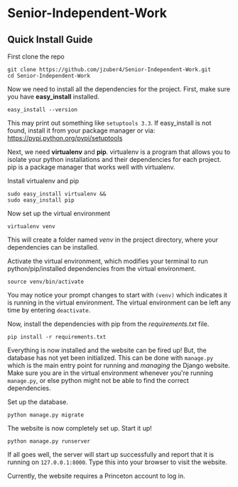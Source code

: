# Senior-Independent-Work

## Quick Install Guide
First clone the repo
```
git clone https://github.com/jzuber4/Senior-Independent-Work.git
cd Senior-Independent-Work
```

Now we need to install all the dependencies for the project. First, make sure you have **easy_install** installed.
```
easy_install --version
```
This may print out something like `setuptools 3.3`.
If easy_install is not found, install it from your package manager or via: https://pypi.python.org/pypi/setuptools

Next, we need **virtualenv** and **pip**. virtualenv is a program that allows you to isolate your python installations
and their dependencies for each project. pip is a package manager that works well with virtualenv. 

Install virtualenv and pip
```
sudo easy_install virtualenv && 
sudo easy_install pip
```

Now set up the virtual environment
```
virtualenv venv
```
This will create a folder named *venv* in the project directory, where your dependencies can be installed.

Activate the virtual environment, which modifies your 
terminal to run python/pip/installed dependencies from the virtual environment.
```
source venv/bin/activate
```

You may notice your prompt changes to start with `(venv)` which indicates it is running in the virtual environment.
The virtual environment can be left any time by entering `deactivate`.

Now, install the dependencies with pip from the *requirements.txt* file.
```
pip install -r requirements.txt
```

Everything is now installed and the website can be fired up! But, the database has not yet been initialized.
This can be done with `manage.py` which is the main entry point for running and *managing* the Django website.
Make sure you are in the virtual environment whenever you're running `manage.py`, or else python might not be 
able to find the correct dependencies.

Set up the database.
```
python manage.py migrate
```

The website is now completely set up. Start it up!
```
python manage.py runserver
```

If all goes well, the server will start up successfully and report that it is running on `127.0.0.1:8000`. Type this
into your browser to visit the website.

Currently, the website requires a Princeton account to log in.
